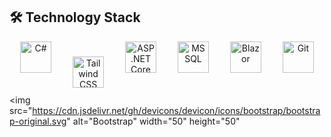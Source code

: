 ## 🛠️ Technology Stack

<p align="center">

  <img src="https://cdn.jsdelivr.net/gh/devicons/devicon/icons/csharp/csharp-original.svg" alt="C#" width="50" height="50" style="margin: 0 15px;" />

  <img src="https://upload.wikimedia.org/wikipedia/commons/d/d5/Tailwind_CSS_Logo.svg" alt="Tailwind CSS" style="width:50px; height:50px; margin: 0 15px; vertical-align: middle; transform: translateY(3px);" />
  <img src="https://upload.wikimedia.org/wikipedia/commons/e/ee/.NET_Core_Logo.svg" alt="ASP.NET Core" width="50" height="50" style="margin: 0 15px;" />
    <img src="https://cdn.jsdelivr.net/gh/devicons/devicon/icons/microsoftsqlserver/microsoftsqlserver-plain.svg" alt="MSSQL" width="50" height="50" style="margin: 0 15px;" />
  <img src="https://cdn.jsdelivr.net/gh/devicons/devicon/icons/blazor/blazor-original.svg" alt="Blazor" width="50" height="50" style="margin: 0 15px;" />
  <img src="https://cdn.jsdelivr.net/gh/devicons/devicon/icons/git/git-original.svg" alt="Git" width="50" height="50" style="margin: 0 15px;" />

  <img src="https://cdn.jsdelivr.net/gh/devicons/devicon/icons/bootstrap/bootstrap-original.svg" alt="Bootstrap" width="50" height="50" 
  </p>

